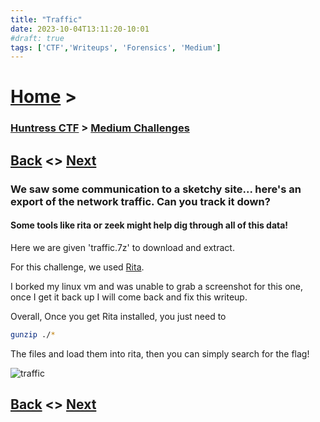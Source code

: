 ```yaml
---
title: "Traffic"
date: 2023-10-04T13:11:20-10:01
#draft: true
tags: ['CTF','Writeups', 'Forensics', 'Medium']
---
```

 

# [Home](https://jjolley91.github.io/blog/) >

###  [Huntress CTF](https://jjolley91.github.io/blog/huntress_ctf_2023) >  [Medium Challenges](https://jjolley91.github.io/blog/huntress_ctf_2023/2.Medium/)


## [Back](https://jjolley91.github.io/blog/huntress_ctf_2023/hot_off_the_press)  <> [Next](https://jjolley91.github.io/blog/huntress_ctf_2023/2.Medium/backdoored_splunk) 

### We saw some communication to a sketchy site... here's an export of the network traffic. Can you track it down?

#### Some tools like rita or zeek might help dig through all of this data!

Here we are given 'traffic.7z' to download and extract.

For this challenge, we used [Rita](https://github.com/activecm/rita).

I borked my linux vm and was unable to grab a screenshot for this one, once I get it back up I will come back and fix this writeup.

Overall, Once you get Rita installed, you just need to 
```bash
gunzip ./*
```

The files and load them into rita, then you can simply search for the flag!

![traffic](https://github.com/jjolley91/blog/blob/main/static/Huntress_CTF_2023/traffic.png?raw=true)


## [Back](https://jjolley91.github.io/blog/huntress_ctf_2023/hot_off_the_press)  <> [Next](https://jjolley91.github.io/blog/huntress_ctf_2023/2.Medium/backdoored_splunk) 


